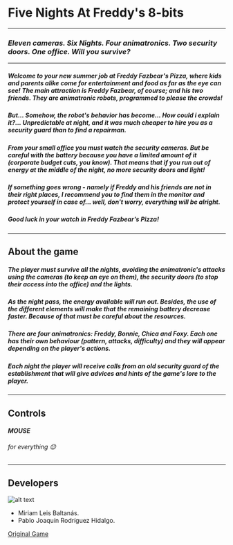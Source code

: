 # Five Nights At Freddy's 8-bits
***********************************************************************************
### *Eleven cameras. Six Nights. Four animatronics. Two security doors. One office. Will you survive?*
***********************************************************************************

##### Welcome to your new summer job at Freddy Fazbear's Pizza, where kids and parents alike come for entertainment and food as far as the eye can see! The main attraction is Freddy Fazbear, of course; and his two friends. They are animatronic robots, programmed to please the crowds!

##### But... Somehow, the robot's behavior has become... How could i explain it?... Unpredictable at night, and it was much cheaper to hire you as a security guard than to find a repairman.

##### From your small office you must watch the security cameras. But be careful with the battery because you have a limited amount of it (corporate budget cuts, you know). That means that if you run out of energy at the middle of the night, no more security doors and light!

##### If something goes wrong - namely if Freddy and his friends are not in their right places, I recommend you to find them in the monitor and protect yourself in case of... well, don't worry, everything will be alright.

##### Good luck in your watch in Freddy Fazbear's Pizza!

***********************************************************************************

## About the game

##### The player must *survive* all the nights, avoiding the animatronic's attacks using the cameras (to keep an eye on them), the security doors (to stop their access into the office) and the lights.

##### As the night pass, the energy available will run out. Besides, the use of the different elements will make that the remaining *battery decrease* faster. Because of that must be careful about the resources.

##### There are *four animatronics*: Freddy, Bonnie, Chica and Foxy. Each one has their own behaviour (pattern, attacks, difficulty) and they will appear depending on the player's actions.

##### Each night the player will receive calls from an old security guard of the establishment that will give advices and hints of the game's lore to the player.

***********************************************************************************

## Controls

#### *MOUSE* 
###### for everything 😊

***********************************************************************************

## Developers

![alt text](https://user-images.githubusercontent.com/42590067/46229285-65183a80-c365-11e8-8b19-68f948a68459.png "Musaraña Anonima Logo")

* Miriam Leis Baltanás.
* Pablo Joaquín Rodríguez Hidalgo.

[Original Game](https://store.steampowered.com/app/319510/Five_Nights_at_Freddys)



